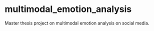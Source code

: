 # multimodal_emotion_analysis
Master thesis project on multimodal emotion analysis on social media.
